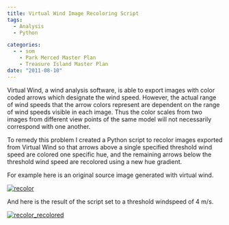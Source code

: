 ```yaml
---
title: Virtual Wind Image Recoloring Script
tags:
  - Analysis
  - Python

categories:
  - - som
    - Park Merced Master Plan
    - Treasure Island Master Plan
date: "2011-08-10"
---
```


Virtual Wind, a wind analysis software, is able to export images with color coded arrows which designate the wind speed. However, the actual range of wind speeds that the arrow colors represent are dependent on the range of wind speeds visible in each image. Thus the color scales from two images from different view points of the same model will not necessarily correspond with one another.

To remedy this problem I created a Python script to recolor images exported from Virtual Wind so that arrows above a single specified threshold wind speed are colored one specific hue, and the remaining arrows below the threshold wind speed are recolored using a new hue gradient.

For example here is an original source image generated with virtual wind.

[![](http://www.ericanastas.com/wp-content/uploads/2012/04/recolor-636x484.jpg "recolor")](recolor.jpg)

And here is the result of the script set to a threshold windspeed of 4 m/s.

[![](http://www.ericanastas.com/wp-content/uploads/2012/04/recolor_recolored-636x484.png "recolor_recolored")](recolor_recolored.png)
